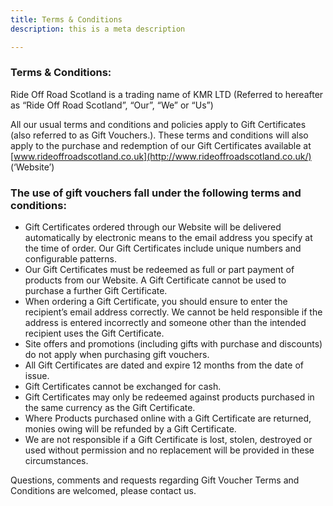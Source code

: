 ```yaml
---
title: Terms & Conditions
description: this is a meta description

---
```

### Terms & Conditions:

Ride Off Road Scotland is a trading name of KMR LTD (Referred to hereafter as “Ride Off Road Scotland”, “Our”, “We” or “Us”)

All our usual terms and conditions and policies apply to Gift Certificates (also referred to as Gift Vouchers.). These terms and conditions will also apply to the purchase and redemption of our Gift Certificates available at [www.rideoffroadscotland.co.uk](http://www.rideoffroadscotland.co.uk/) (‘Website’)

### The use of gift vouchers fall under the following terms and conditions:

* Gift Certificates ordered through our Website will be delivered automatically by electronic means to the email address you specify at the time of order. Our Gift Certificates include unique numbers and configurable patterns.
* Our Gift Certificates must be redeemed as full or part payment of products from our Website. A Gift Certificate cannot be used to purchase a further Gift Certificate.
* When ordering a Gift Certificate, you should ensure to enter the recipient’s email address correctly. We cannot be held responsible if the address is entered incorrectly and someone other than the intended recipient uses the Gift Certificate.
* Site offers and promotions (including gifts with purchase and discounts) do not apply when purchasing gift vouchers.
* All Gift Certificates are dated and expire 12 months from the date of issue.
* Gift Certificates cannot be exchanged for cash.
* Gift Certificates may only be redeemed against products purchased in the same currency as the Gift Certificate.
* Where Products purchased online with a Gift Certificate are returned, monies owing will be refunded by a Gift Certificate.
* We are not responsible if a Gift Certificate is lost, stolen, destroyed or used without permission and no replacement will be provided in these circumstances.

Questions, comments and requests regarding Gift Voucher Terms and Conditions are welcomed, please contact us.